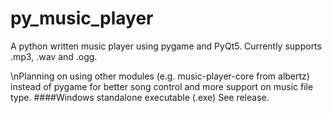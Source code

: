 # py_music_player
A python written music player using pygame and PyQt5. Currently supports .mp3, .wav and .ogg.

\nPlanning on using other modules (e.g. music-player-core from albertz) instead of pygame for better song control and more support on music file type.
####Windows standalone executable (.exe)
See release.
